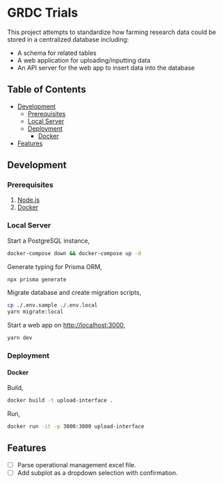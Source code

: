 # GRDC Trials

This project attempts to standardize how farming research data could be stored in a centralized database
including:

- A schema for related tables
- A web application for uploading/inputting data
- An API server for the web app to insert data into the database

## Table of Contents

<!-- vim-markdown-toc GFM -->

* [Development](#development)
    * [Prerequisites](#prerequisites)
    * [Local Server](#local-server)
    * [Deployment](#deployment)
        * [Docker](#docker)
* [Features](#features)

<!-- vim-markdown-toc -->

## Development

### Prerequisites

1.  [Node.js][node-js]
2.  [Docker][docker]

### Local Server

Start a PostgreSQL instance,

```sh
docker-compose down && docker-compose up -d
```

Generate typing for Prisma ORM,

```sh
npx prisma generate
```

Migrate database and create migration scripts,

```sh
cp ./.env.sample ./.env.local
yarn migrate:local                        
```

Start a web app on [http://localhost:3000][local-server],

```sh
yarn dev
```

### Deployment

#### Docker

Build,

```sh
docker build -t upload-interface .
```

Run,

```sh
docker run -it -p 3000:3000 upload-interface
```

## Features

- [ ] Parse operational management excel file.
- [ ] Add subplot as a dropdown selection with confirmation.

<!-- external -->
[node-js]: https://nodejs.org/
[docker]: https://www.docker.com/

<!-- local -->
[local-server]: http://localhost:3000
